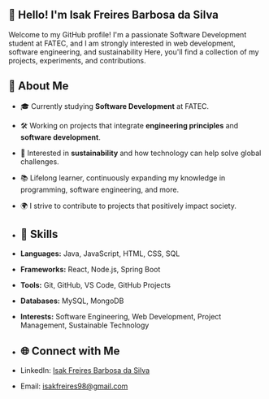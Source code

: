## 👋 Hello! I'm Isak Freires Barbosa da Silva

Welcome to my GitHub profile! I'm a passionate Software Development student at FATEC, and I am strongly interested in web development, software engineering, and sustainability Here, you'll find a collection of my projects, experiments, and contributions.

## 🚀 About Me

- 🎓 Currently studying **Software Development** at FATEC.
- 🛠️ Working on projects that integrate **engineering principles** and **software development**.
- 🌱 Interested in **sustainability** and how technology can help solve global challenges.
- 📚 Lifelong learner, continuously expanding my knowledge in programming, software engineering, and more.
- 🌍 I strive to contribute to projects that positively impact society.

- ## 🔧 Skills

- **Languages:** Java, JavaScript, HTML, CSS, SQL
- **Frameworks:** React, Node.js, Spring Boot
- **Tools:** Git, GitHub, VS Code, GitHub Projects
- **Databases:** MySQL, MongoDB
- **Interests:** Software Engineering, Web Development, Project Management, Sustainable Technology

- ## 🌐 Connect with Me

- LinkedIn: [Isak Freires Barbosa da Silva](https://www.linkedin.com/in/isakfbs/)
- Email: isakfreires98@gmail.com

<!--
**isakfbs/isakfbs** is a ✨ _special_ ✨ repository because its `README.md` (this file) appears on your GitHub profile.

Here are some ideas to get you started:

- 🔭 I’m currently working on ...
- 🌱 I’m currently learning ...
- 👯 I’m looking to collaborate on ...
- 🤔 I’m looking for help with ...
- 💬 Ask me about ...
- 📫 How to reach me: ...
- 😄 Pronouns: ...
- ⚡ Fun fact: ...

Feel free to explore my repositories and reach out if you'd like to collaborate or have any questions. Let's create something amazing together!

Here are some of the projects I'm working on:

- **[Technical Support System](https://github.com/IsakFreires/technical-support-system)** - A comprehensive system to manage my technical support service.
- **[Sustainability Web Project](https://github.com/IsakFreires/sustainability-web-project)** - Developing a website with a focus on sustainability goals (ODS).
- **[Engineering Practice](https://github.com/IsakFreires/engineering-practice)** - A project where I implement and practice software engineering principles.

-->
